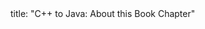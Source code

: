 <frontmatter>
title: "C++ to Java: About this Book Chapter"
</frontmatter>

<include src="unit-inPage-asFlat.md" boilerplate />